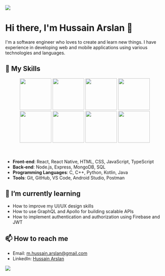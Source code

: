 ![](https://user-images.githubusercontent.com/74038190/225813708-98b745f2-7d22-48cf-9150-083f1b00d6c9.gif)

# Hi there, I'm Hussain Arslan 👋

I'm a software engineer who loves to create and learn new things. I have experience in developing web and mobile applications using various technologies and languages. 

## 🔧 My Skills

<div align="center">
  <img src="https://user-images.githubusercontent.com/74038190/212257454-16e3712e-945a-4ca2-b238-408ad0bf87e6.gif" width="100">
  <img src="https://user-images.githubusercontent.com/74038190/212257472-08e52665-c503-4bd9-aa20-f5a4dae769b5.gif" width="100">
  <img src="https://user-images.githubusercontent.com/74038190/212257468-1e9a91f1-b626-4baa-b15d-5c385dfa7ed2.gif" width="100">
  <img src="https://user-images.githubusercontent.com/74038190/212257465-7ce8d493-cac5-494e-982a-5a9deb852c4b.gif" width="100">
  <img src="https://user-images.githubusercontent.com/74038190/212257460-738ff738-247f-4445-a718-cdd0ca76e2db.gif" width="100">
  <img src="https://user-images.githubusercontent.com/74038190/212257467-871d32b7-e401-42e8-a166-fcfd7baa4c6b.gif" width="100">
  <img src="https://user-images.githubusercontent.com/74038190/212281763-e6ecd7ef-c4aa-45b6-a97c-f33f6bb592bd.gif" width="100">
  <img src="https://user-images.githubusercontent.com/74038190/212281775-b468df30-4edc-4bf8-a4ee-f52e1aaddc86.gif" width="100">
</div>
<br><br>  


- **Front-end**: React, React Native, HTML, CSS, JavaScript, TypeScript
- **Back-end**: Node.js, Express, MongoDB, SQL
- **Programming Languages**: C, C++, Python, Kotlin, Java
- **Tools**: Git, GitHub, VS Code, Android Studio, Postman

## 🌱 I’m currently learning

- How to improve my UI/UX design skills
- How to use GraphQL and Apollo for building scalable APIs
- How to implement authentication and authorization using Firebase and JWT

## 📫 How to reach me

- Email: m.hussain.arslan@gmail.com
- LinkedIn: [Hussain Arslan](https://www.linkedin.com/in/hussainarslan/)

![](https://user-images.githubusercontent.com/74038190/238200121-6357eb37-3a0e-4efe-b015-ce8b14e910d6.gif)
